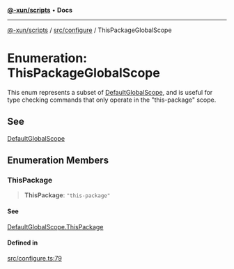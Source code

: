 [**@-xun/scripts**](../../../README.md) • **Docs**

***

[@-xun/scripts](../../../README.md) / [src/configure](../README.md) / ThisPackageGlobalScope

# Enumeration: ThisPackageGlobalScope

This enum represents a subset of [DefaultGlobalScope](DefaultGlobalScope.md), and is useful for type
checking commands that only operate in the "this-package" scope.

## See

[DefaultGlobalScope](DefaultGlobalScope.md)

## Enumeration Members

### ThisPackage

> **ThisPackage**: `"this-package"`

#### See

[DefaultGlobalScope.ThisPackage](DefaultGlobalScope.md#thispackage)

#### Defined in

[src/configure.ts:79](https://github.com/Xunnamius/xscripts/blob/dab28cbd16e1a8b65bb5fd311af787e2401e7d30/src/configure.ts#L79)
